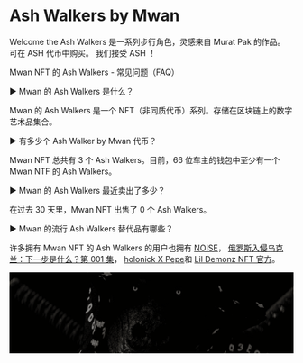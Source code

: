 # Ash Walkers by Mwan

Welcome the Ash Walkers 是一系列步行角色，灵感来自 Murat Pak 的作品。 可在 ASH 代币中购买。 我们接受 ASH ！

Mwan NFT 的 Ash Walkers - 常见问题（FAQ）

▶ Mwan 的 Ash Walkers 是什么？

Mwan 的 Ash Walkers 是一个 NFT（非同质代币）系列。存储在区块链上的数字艺术品集合。

▶ 有多少个 Ash Walker by Mwan 代币？

Mwan NFT 总共有 3 个 Ash Walkers。目前，66 位车主的钱包中至少有一个 Mwan NTF 的 Ash Walkers。

▶ Mwan 的 Ash Walkers 最近卖出了多少？

在过去 30 天里，Mwan NFT 出售了 0 个 Ash Walkers。

▶ Mwan 的流行 Ash Walkers 替代品有哪些？

许多拥有 Mwan NFT 的 Ash Walkers 的用户也拥有 [NOISE](https://www.nft-stats.com/collection/noise-secondstate)， [俄罗斯入侵乌克兰：下一步是什么？](https://www.nft-stats.com/collection/wn001)[第 001 集](https://www.nft-stats.com/collection/wn001)， [holonick X Pepe](https://www.nft-stats.com/collection/holonick-x-pepe)和 [Lil Demonz NFT 官方](https://www.nft-stats.com/collection/lil-demonz-nft-official)。

![unnamed](unnamed.png)


